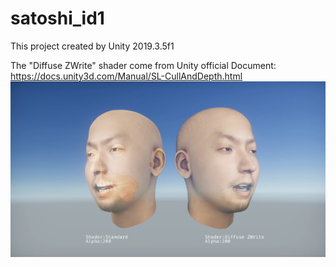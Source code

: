 # satoshi_id1

This project created by Unity 2019.3.5f1

The "Diffuse ZWrite" shader come from Unity official Document:
https://docs.unity3d.com/Manual/SL-CullAndDepth.html
![Image of Preview](https://raw.githubusercontent.com/weichih25/satoshi_id1/master/Preview.png)
